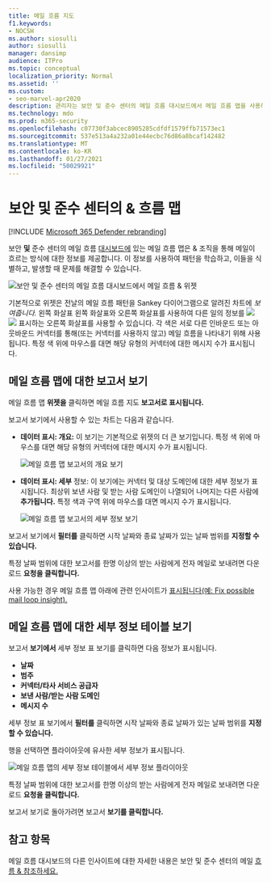 ```yaml
---
title: 메일 흐름 지도
f1.keywords:
- NOCSH
ms.author: siosulli
author: siosulli
manager: dansimp
audience: ITPro
ms.topic: conceptual
localization_priority: Normal
ms.assetid: ''
ms.custom:
- seo-marvel-apr2020
description: 관리자는 보안 및 준수 센터의 메일 흐름 대시보드에서 메일 흐름 맵을 사용하여 커넥터를 사용하지 않고도 조직에서 보내고 & 방법을 시각화하고 추적하는 방법을 배울 수 있습니다.
ms.technology: mdo
ms.prod: m365-security
ms.openlocfilehash: c07730f3abcec8905285cdfdf1579ffb71573ec1
ms.sourcegitcommit: 537e513a4a232a01e44ecbc76d86a8bcaf142482
ms.translationtype: MT
ms.contentlocale: ko-KR
ms.lasthandoff: 01/27/2021
ms.locfileid: "50029921"
---
```

# <a name="mail-flow-map-in-the-security--compliance-center"></a>보안 및 준수 센터의 & 흐름 맵

[!INCLUDE [Microsoft 365 Defender rebranding](../includes/microsoft-defender-for-office.md)]


보안 **및** 준수 [](mail-flow-insights-v2.md) 센터의 메일 흐름 [대시보드에](https://protection.office.com) 있는 메일 흐름 맵은 & 조직을 통해 메일이 흐르는 방식에 대한 정보를 제공합니다. 이 정보를 사용하여 패턴을 학습하고, 이들을 식별하고, 발생할 때 문제를 해결할 수 있습니다.

![보안 및 준수 센터의 메일 흐름 대시보드에서 메일 흐름 & 위젯](../../media/mfi-mail-flow-map-widget.png)

기본적으로 위젯은 전날의 메일 흐름 패턴을 Sankey 다이어그램으로 알려진 차트에 *보여줍니다.* 왼쪽 화살표 왼쪽 화살표와 오른쪽 화살표를 사용하여 다른 일의 정보를 ![ ](../../media/scc-left-arrow.png) ![ ](../../media/scc-right-arrow.png) 표시하는 오른쪽 화살표를 사용할 수 있습니다. 각 색은 서로 다른 인바운드 또는 아웃바운드 커넥터를 통해(또는 커넥터를 사용하지 않고) 메일 흐름을 나타내기 위해 사용됩니다. 특정 색 위에 마우스를 대면 해당 유형의 커넥터에 대한 메시지 수가 표시됩니다.

## <a name="report-view-for-the-mail-flow-map"></a>메일 흐름 맵에 대한 보고서 보기

메일 흐름 맵 **위젯을** 클릭하면 메일 흐름 지도 **보고서로 표시됩니다.**

보고서 보기에서 사용할 수 있는 차트는 다음과 같습니다.

- **데이터 표시: 개요:** 이 보기는 기본적으로 위젯의 더 큰 보기입니다. 특정 색 위에 마우스를 대면 해당 유형의 커넥터에 대한 메시지 수가 표시됩니다.

  ![메일 흐름 맵 보고서의 개요 보기](../../media/mfi-mail-flow-map-report-overview.png)

- **데이터 표시: 세부** 정보: 이 보기에는 커넥터 및 대상 도메인에 대한 세부 정보가 표시됩니다. 최상위 보낸 사람 및 받는 사람 도메인이 나열되어 나머지는 다른 사람에 **추가됩니다.** 특정 색과 구역 위에 마우스를 대면 메시지 수가 표시됩니다.

  ![메일 흐름 맵 보고서의 세부 정보 보기](../../media/mfi-mail-flow-map-report-detail.png)

보고서 보기에서 **필터를** 클릭하면 시작 날짜와 종료  날짜가 있는 날짜 범위를 **지정할 수 있습니다.**

특정 날짜 범위에 대한 보고서를 한명 이상의 받는 사람에게 전자 메일로 보내려면 다운로드 **요청을 클릭합니다.**

사용 가능한 경우 메일 흐름 맵 아래에 관련 인사이트가 [표시됩니다(예: Fix possible mail loop insight).](mfi-mail-loop-insight.md)

## <a name="details-table-view-for-the-mail-flow-map"></a>메일 흐름 맵에 대한 세부 정보 테이블 보기

보고서 **보기에서** 세부 정보 표 보기를 클릭하면 다음 정보가 표시됩니다.

- **날짜**
- **범주**
- **커넥터/타사 서비스 공급자**
- **보낸 사람/받는 사람 도메인**
- **메시지 수**

세부 정보 표 보기에서 **필터를** 클릭하면 시작 날짜와  종료 날짜가 있는 날짜 범위를 **지정할 수 있습니다.**

행을 선택하면 플라이아웃에 유사한 세부 정보가 표시됩니다.

![메일 흐름 맵의 세부 정보 테이블에서 세부 정보 플라이아웃](../../media/mfi-mail-flow-map-view-details-table-details.png)

특정 날짜 범위에 대한 보고서를 한명 이상의 받는 사람에게 전자 메일로 보내려면 다운로드 **요청을 클릭합니다.**

보고서 보기로 돌아가려면 보고서 **보기를 클릭합니다.**

## <a name="see-also"></a>참고 항목

메일 흐름 대시보드의 다른 인사이트에 대한 자세한 내용은 보안 및 준수 센터의 메일 [흐름 & 참조하세요.](mail-flow-insights-v2.md)
